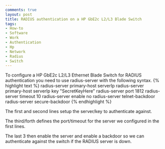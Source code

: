 ```yaml
---
comments: true
layout: post
title: RADIUS authentication on a HP GbE2c L2/L3 Blade Switch
tags:
- How-to
- Software
- Work
- Authentication
- Hp
- Network
- Radius
- Switch
---
```


To configure a HP GbE2c L2/L3 Ethernet Blade Switch for RADIUS authentication you need to use radius-server with the following syntax.
{% highlight text %}
radius-server primary-host serverIp
radius-server primary-host serverIp key "SecretKeyHere"
radius-server port 1812
radius-server timeout 10
radius-server enable
no radius-server telnet-backdoor
radius-server secure-backdoor
{% endhighlight %}

The first and second lines setup the server/key to authenticate against.

The third/forth defines the port/timeout for the server we configured in the first lines.

The last 3 then enable the server and enable a backdoor so we can authenticate against the switch if the RADIUS server is down.
